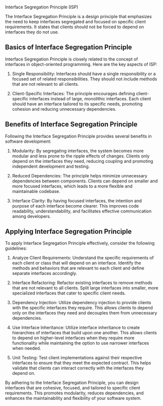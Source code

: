 Interface Segregation Principle (ISP)

The Interface Segregation Principle is a design principle that emphasizes the need to keep interfaces segregated and focused on specific client requirements. It states that clients should not be forced to depend on interfaces they do not use.

## Basics of Interface Segregation Principle

Interface Segregation Principle is closely related to the concept of interfaces in object-oriented programming. Here are the key aspects of ISP:

1. Single Responsibility: Interfaces should have a single responsibility or a focused set of related responsibilities. They should not include methods that are not relevant to all clients.

2. Client-Specific Interfaces: The principle encourages defining client-specific interfaces instead of large, monolithic interfaces. Each client should have an interface tailored to its specific needs, promoting cohesion and reducing unnecessary dependencies.

## Benefits of Interface Segregation Principle

Following the Interface Segregation Principle provides several benefits in software development:

1. Modularity: By segregating interfaces, the system becomes more modular and less prone to the ripple effects of changes. Clients only depend on the interfaces they need, reducing coupling and promoting independent development and testing.

2. Reduced Dependencies: The principle helps minimize unnecessary dependencies between components. Clients can depend on smaller and more focused interfaces, which leads to a more flexible and maintainable codebase.

3. Interface Clarity: By having focused interfaces, the intention and purpose of each interface become clearer. This improves code readability, understandability, and facilitates effective communication among developers.

## Applying Interface Segregation Principle

To apply Interface Segregation Principle effectively, consider the following guidelines:

1. Analyze Client Requirements: Understand the specific requirements of each client or class that will depend on an interface. Identify the methods and behaviors that are relevant to each client and define separate interfaces accordingly.

2. Interface Refactoring: Refactor existing interfaces to remove methods that are not relevant to all clients. Split large interfaces into smaller, more specialized interfaces that cater to specific client needs.

3. Dependency Injection: Utilize dependency injection to provide clients with the specific interfaces they require. This allows clients to depend only on the interfaces they need and decouples them from unnecessary dependencies.

4. Use Interface Inheritance: Utilize interface inheritance to create hierarchies of interfaces that build upon one another. This allows clients to depend on higher-level interfaces when they require more functionality while maintaining the option to use narrower interfaces when needed.

5. Unit Testing: Test client implementations against their respective interfaces to ensure that they meet the expected contract. This helps validate that clients can interact correctly with the interfaces they depend on.

By adhering to the Interface Segregation Principle, you can design interfaces that are cohesive, focused, and tailored to specific client requirements. This promotes modularity, reduces dependencies, and enhances the maintainability and flexibility of your software system.
